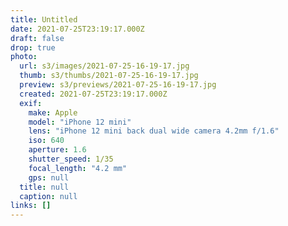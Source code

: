 ```yaml
---
title: Untitled
date: 2021-07-25T23:19:17.000Z
draft: false
drop: true
photo:
  url: s3/images/2021-07-25-16-19-17.jpg
  thumb: s3/thumbs/2021-07-25-16-19-17.jpg
  preview: s3/previews/2021-07-25-16-19-17.jpg
  created: 2021-07-25T23:19:17.000Z
  exif:
    make: Apple
    model: "iPhone 12 mini"
    lens: "iPhone 12 mini back dual wide camera 4.2mm f/1.6"
    iso: 640
    aperture: 1.6
    shutter_speed: 1/35
    focal_length: "4.2 mm"
    gps: null
  title: null
  caption: null
links: []
---
```

